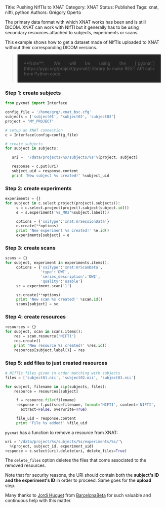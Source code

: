 Title: Pushing NIfTIs to XNAT
Category: XNAT
Status: Published
Tags: xnat, nifti, python
Authors: Grégory Operto

The primary data format with which XNAT works has been and is still DICOM. XNAT
can work with NIfTI but it generally has to be using secondary resources attached
to subjects, experiments or scans.

<!-- PELICAN_END_SUMMARY -->

This example shows how to get a dataset made of NIfTIs uploaded to XNAT without
their corresponding DICOM versions.

> <div style="padding:20px; text-align:justify; background-color:#222222">
> **Note**: We will be using the [`pyxnat`](https://pypi.org/project/pyxnat/) library
> to make REST API calls from Python code.</div>

### Step 1: create subjects

```python
from pyxnat import Interface

config_file = '/home/grg/.xnat_bsc.cfg'
subjects = ['subject01', 'subject02', 'subject03']
project = 'MY_PROJECT'

# setup an XNAT connection
c = Interface(config=config_file)

# create subjects
for subject in subjects:

   uri =  '/data/projects/%s/subjects/%s'%(project, subject)

   response = c.put(uri)
   subject_uid = response.content
   print 'New subject %s created!' %subject_uid


```

### Step 2: create experiments

```python
experiments = {}
for subject in c.select.project(project).subjects():
     s = c.select.project(project).subject(subject.id())
     e = s.experiment('%s_MR2'%subject.label())

     options = {'xsiType':'xnat:mrSessionData'}
     e.create(**options)
     print 'New experiment %s created!' %e.id()
     experiments[subject] = e
```

### Step 3: create scans

```python
scans = {}
for subject, experiment in experiments.items():
     options = {'xsiType':'xnat:mrScanData',
                'type':'DWI',
                'series_description':'DWI',
                'quality':'usable'}
     sc = experiment.scan('1')

     sc.create(**options)     
     print 'New scan %s created!' %scan.id()
     scans[subject] = sc
```

### Step 4: create resources

```python
resources = {}
for subject, scan in scans.items():
    res = scan.resource('NIFTI')
    res.create()
    print 'New resource %s created!' %res.id()
    resources[subject.label()] = res
```

### Step 5: add files to just created resources

```python
# NIfTIs files given in order matching with subjects
files = ['subject01.nii', 'subject02.nii', 'subject03.nii']

for subject, filename in zip(subjects, files):    
    resource = resources[subject]

     f = resource.file(filename)
     response = f.put(src=filename, format='NIFTI', content='NIFTI',
       extract=False, overwrite=True)

     file_uid = response.content
     print 'File %s added!' %file_uid
```


`pyxnat` has a function to remove a resource from XNAT:

```python
uri = '/data/project/%s/subjects/%s/experiments/%s/'\
  %(project, subject_id, experiment_uid)
response = c.select(uri).delete(uri, delete_files=True)
```

The `delete_files` option deletes the files that come associated to the removed
resources.

Note that for security reasons, the URI should contain both the **subject's ID
and the experiment's ID** in order to proceed. Same goes for the **upload** step.

Many thanks to [Jordi Huguet](https://github.com/jhuguetn) from
[BarcelonaBeta](https://barcelonabrainimaging.org) for such valuable and
continuous help with this matter.
